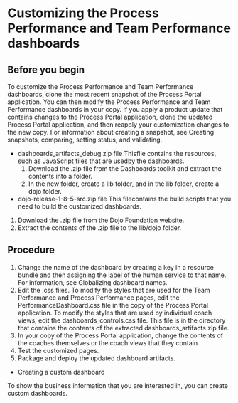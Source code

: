 # Customizing the Process Performance and Team Performance dashboards

## Before you begin

To customize the Process Performance and Team Performance dashboards, clone the most recent
snapshot of the Process Portal application. You can then modify the Process Performance and Team Performance dashboards in your
copy. If you apply a product update that contains changes to the Process Portal application, clone the
updated Process Portal
application, and then reapply your customization changes to the new copy. For information about
creating a snapshot, see Creating snapshots, comparing, setting status, and validating.

- dashboards\_artifacts\_debug.zip file Thisfile contains the resources, such as JavaScript files that are usedby the dashboards.
    1. Download the .zip file from the Dashboards
toolkit and extract the contents into a folder.
    2. In the new folder, create a lib folder, and
in the lib folder, create a dojo folder.
- dojo-release-1-8-5-src.zip file This filecontains the build scripts that you need to build the customized dashboards.

1. Download the .zip file from the Dojo Foundation website.
2. Extract the contents of the .zip file to
the lib/dojo folder.

## Procedure

1. Change the name of the dashboard by creating a key in a
resource bundle and then assigning the label of the human service
to that name. For information, see Globalizing dashboard names.
2. Edit the .css files.  To modify the styles that are used
for the Team Performance and Process Performance pages, edit the
PerformanceDashboard.css file in the copy of the Process Portal application. To modify
the styles that are used by individual coach views, edit the
dashboards\_controls.css file. This file is in the directory that contains the
contents of the extracted dashboards\_artifacts.zip file.
3. In your copy of the Process Portal application, change
the contents of the coaches themselves or the coach views that they
contain.
4. Test the customized pages.
5. Package and deploy the updated dashboard
artifacts.

- Creating a custom dashboard

To show the business information that you are interested in, you can create custom dashboards.